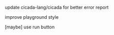 update cicada-lang/cicada for better error report

improve playground style

[maybe] use run button
